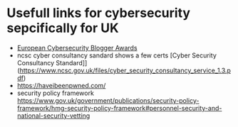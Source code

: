 # Usefull links for cybersecurity sepcifically for UK

- [European Cybersecurity Blogger Awards](https://docs.google.com/forms/d/e/1FAIpQLSe8AkYMfAAwJ4JZzYRm8GfsJCDON8q83C9_wu5u10sNAt_CcA/viewform)
- ncsc cyber consultancy sandard  shows a few certs [Cyber Security Consultancy Standard]](https://www.ncsc.gov.uk/files/cyber_security_consultancy_service_1.3.pdf)
- https://haveibeenpwned.com/
- security policy framework  https://www.gov.uk/government/publications/security-policy-framework/hmg-security-policy-framework#personnel-security-and-national-security-vetting
